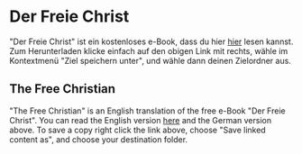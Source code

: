 # Der Freie Christ

"Der Freie Christ" ist ein kostenloses e-Book,
dass du hier [hier](https://github.com/DerRobert-28/Der-Freie-Christ/blob/master/src/Der%20Freie%20Christ.pdf)
lesen kannst.
Zum Herunterladen klicke einfach auf den obigen Link mit rechts,
wähle im Kontextmenü
"Ziel speichern unter",
und wähle dann deinen Zielordner aus.

## The Free Christian

"The Free Christian" is an English translation of the free e-Book "Der Freie Christ".
You can read the English version [here](https://github.com/DerRobert-28/Der-Freie-Christ/blob/master/src/The%20Free%20Christian.pdf) and the German version above.
To save a copy right click the link above,
choose "Save linked content as",
and choose your destination folder.
